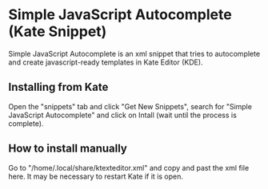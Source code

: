# Simple JavaScript Autocomplete (Kate Snippet)
Simple JavaScript Autocomplete is an xml snippet that tries to autocomplete and create javascript-ready templates in Kate Editor (KDE).

## Installing from Kate
Open the "snippets" tab and click "Get New Snippets", search for "Simple JavaScript Autocomplete" and click on Intall (wait until the process is complete).

## How to install manually
Go to "/home/.local/share/ktexteditor.xml" and copy and past the xml file here. It may be necessary to restart Kate if it is open.
